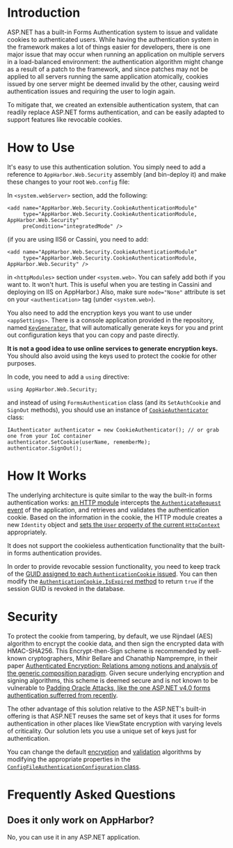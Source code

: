 # Introduction #

ASP.NET has a built-in Forms Authentication system to issue and validate
cookies to authenticated users.  While having the authentication system in the
framework makes a lot of things easier for developers, there is one major issue
that may occur when running an application on multiple servers in a
load-balanced environment: the authentication algorithm might change as a
result of a patch to the framework, and since patches may not be applied to all
servers running the same application atomically, cookies issued by one server
might be deemed invalid by the other, causing weird authentication issues and
requiring the user to login again.

To mitigate that, we created an extensible authentication system, that can
readily replace ASP.NET forms authentication, and can be easily adapted to
support features like revocable cookies.

# How to Use #

It's easy to use this authentication solution.  You simply need to add a
reference to `AppHarbor.Web.Security` assembly (and bin-deploy it) and make
these changes to your root `Web.config` file:

In `<system.webServer>` section, add the following:

    <add name="AppHarbor.Web.Security.CookieAuthenticationModule" 
         type="AppHarbor.Web.Security.CookieAuthenticationModule, AppHarbor.Web.Security"
         preCondition="integratedMode" />

(if you are using IIS6 or Cassini, you need to add:
     
    <add name="AppHarbor.Web.Security.CookieAuthenticationModule" 
         type="AppHarbor.Web.Security.CookieAuthenticationModule, AppHarbor.Web.Security" />

in `<httpModules>` section under `<system.web>`.  You can safely add both if
you want to.  It won't hurt. This is useful when you are testing in Cassini and
deploying on IIS on AppHarbor.)  Also, make sure `mode="None"` attribute is set
on your `<authentication>` tag (under `<system.web>`).

You also need to add the encryption keys you want to use under `<appSettings>`.
There is a console application provided in the repository, named [`KeyGenerator`](https://github.com/appharbor/AppHarbor.Web.Security/tree/master/KeyGenerator),
that will automatically generate keys for you and print out configuration keys
that you can copy and paste directly.

**It is not a good idea to use online services to generate encryption keys.**
You should also avoid using the keys used to protect the cookie for other
purposes.

In code, you need to add a `using` directive:

    using AppHarbor.Web.Security;

and instead of using `FormsAuthentication` class (and its `SetAuthCookie`
and `SignOut` methods), you should use an instance of [`CookieAuthenticator`](https://github.com/appharbor/AppHarbor.Web.Security/blob/master/AppHarbor.Web.Security/CookieAuthenticator.cs) class:

    IAuthenticator authenticator = new CookieAuthenticator(); // or grab one from your IoC container
    authenticator.SetCookie(userName, rememberMe);
    authenticator.SignOut();


# How It Works #

The underlying architecture is quite similar to the way the built-in forms
authentication works: [an HTTP module](https://github.com/appharbor/AppHarbor.Web.Security/blob/master/AppHarbor.Web.Security/CookieAuthenticationModule.cs#L7) 
intercepts [the `AuthenticateRequest` event](https://github.com/appharbor/AppHarbor.Web.Security/blob/master/AppHarbor.Web.Security/CookieAuthenticationModule.cs#L21) of the application, and retrieves and validates the authentication
cookie.  Based on the information in the cookie, the HTTP module creates
a new `Identity` object and [sets the `User` property of the current `HttpContext`](https://github.com/appharbor/AppHarbor.Web.Security/blob/master/AppHarbor.Web.Security/CookieAuthenticationModule.cs#L36) appropriately.

It does not support the cookieless authentication functionality that the
built-in forms authentication provides.

In order to provide revocable session functionality, you need to keep
track of the [GUID assigned to each `AuthenticationCookie` issued](https://github.com/appharbor/AppHarbor.Web.Security/blob/master/AppHarbor.Web.Security/CookieAuthenticator.cs#L22).  You can
then modify the [`AuthenticationCookie.IsExpired` method](https://github.com/appharbor/AppHarbor.Web.Security/blob/master/AppHarbor.Web.Security/AuthenticationCookie.cs#L111) to return `true` if
the session GUID is revoked in the database.


# Security #

To protect the cookie from tampering, by default, we use Rijndael (AES)
algorithm to encrypt the cookie data, and then sign the encrypted data with
HMAC-SHA256.  This Encrypt-then-Sign scheme is recommended by well-known
cryptographers, Mihir Bellare and Chanathip Namprempre, in their paper
[Authenticated Encryption: Relations among notions and analysis of the generic
composition paradigm](http://charlotte.ucsd.edu/~mihir/papers/oem.pdf).  Given
secure underlying encryption and signing algorithms, this scheme is deemed
secure and is not known to be vulnerable to [Padding Oracle Attacks, like the
one ASP.NET v4.0 forms authentication sufferred from recently](http://netifera.com/research/poet/ieee-aspnetcrypto.pdf).

The other advantage of this solution relative to the ASP.NET's built-in
offering is that ASP.NET reuses the same set of keys that it uses for
forms authentication in other places like ViewState encryption with
varying levels of criticality.  Our solution lets you use a unique set
of keys just for authentication.

You can change the default
[encryption](https://github.com/appharbor/AppHarbor.Web.Security/blob/master/AppHarbor.Web.Security/ConfigFileAuthenticationConfiguration.cs#L45)
and
[validation](https://github.com/appharbor/AppHarbor.Web.Security/blob/master/AppHarbor.Web.Security/ConfigFileAuthenticationConfiguration.cs#L80)
algorithms by modifying the appropriate properties in the
[`ConfigFileAuthenticationConfiguration`
class](https://github.com/appharbor/AppHarbor.Web.Security/blob/master/AppHarbor.Web.Security/ConfigFileAuthenticationConfiguration.cs). 


# Frequently Asked Questions #

## Does it only work on AppHarbor? ##

No, you can use it in any ASP.NET application.
